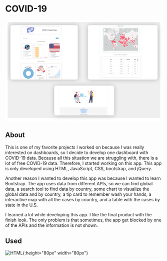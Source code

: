 # COVID-19

![Cover](https://github.com/DilanRamirez/COVID-19/blob/master/COVID-19-DashBorad.png)

## About
This is one of my favorite projects I worked on because I was really interested on dashboards, so I decide to develop one dashboard with COVID-19 data. Because all this situation we are struggling with, there is a lot of free COVID-19 data. Therefore, I started working on this app. This app is only developed using HTML, JavaScript, CSS, bootstrap, and jQuery.

Another reason I wanted to develop this app was because I wanted to learn Bootstrap. The app uses data from different APIs, so we can find global data, a search tool to find data by country, some chart to visualize the global data and by country, a tip card to remember wash your hands, a interactive map with all the cases by country, and a table with the cases by state in the U.S.

I learned a lot while developing this app. I like the final product with the finish look. The only problem is that sometimes, the app get blocked by one of the APIs and the information is not shown.

## Used
![HTML](https://img.icons8.com/color/48/000000/html-5.png){:height="80px" width="80px"}

